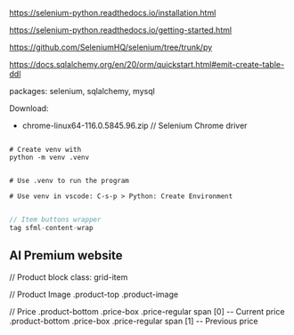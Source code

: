 
https://selenium-python.readthedocs.io/installation.html

https://selenium-python.readthedocs.io/getting-started.html

https://github.com/SeleniumHQ/selenium/tree/trunk/py

https://docs.sqlalchemy.org/en/20/orm/quickstart.html#emit-create-table-ddl

packages: selenium, sqlalchemy, mysql

Download:
- chrome-linux64-116.0.5845.96.zip // Selenium Chrome driver


```shell

# Create venv with
python -m venv .venv


# Use .venv to run the program

# Use venv in vscode: C-s-p > Python: Create Environment

```


```javascript

// Item buttons wrapper
tag sfml-content-wrap

```


<!-- ====================================================================================== -->

## Al Premium website



 // Product block
class: grid-item

// Product Image
.product-top .product-image

// Price
.product-bottom .price-box .price-regular span [0]  -- Current price
.product-bottom .price-box .price-regular span [1]  -- Previous price

